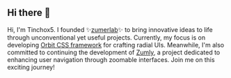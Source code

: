 ## Hi there 👋

Hi, I'm Tinchox5. I founded ✨[zumerlab](https://github.com/zumerlab)✨ to bring innovative ideas to life through unconventional yet useful projects. Currently, my focus is on developing [Orbit CSS framework](https://github.com/zumerlab/orbit) for crafting radial UIs. Meanwhile, I'm also committed to continuing the development of [Zumly](https://github.com/zumerlab/zumly), a project dedicated to enhancing user navigation through zoomable interfaces. Join me on this exciting journey!

